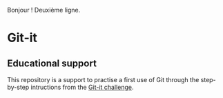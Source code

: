 Bonjour !
Deuxième ligne.

# Git-it

## Educational support

This repository is a support to practise a first use of Git through the step-by-step intructions from the [Git-it challenge](http://jlord.us/git-it/index.html).

